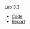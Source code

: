 Lab 3.3
  * [Code](https://github.com/NeProgramist/Embedded/blob/master/lab3-3/app/src/main/java/ua/kpi/comsys/lab3_3/GenAlgorithm.kt)
  * [Report](https://github.com/NeProgramist/Embedded/blob/master/lab3-3/Zasko%20lab.3-3.pdf)
